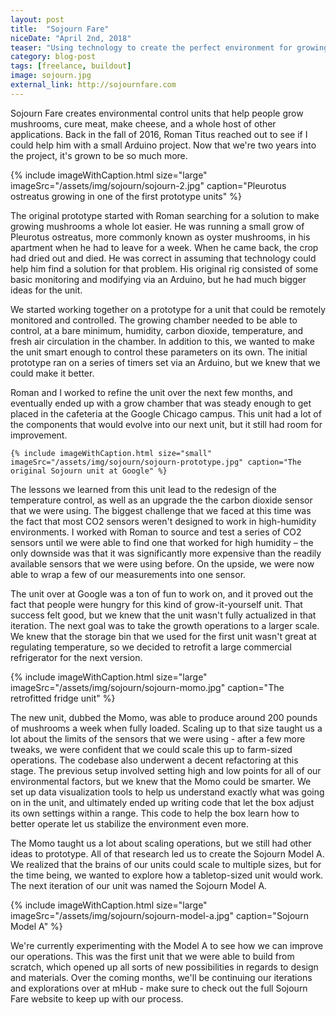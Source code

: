 ```yaml
---
layout: post
title:  "Sojourn Fare"
niceDate: "April 2nd, 2018"
teaser: "Using technology to create the perfect environment for growing mushrooms."
category: blog-post
tags: [freelance, buildout]
image: sojourn.jpg
external_link: http://sojournfare.com
---
```


Sojourn Fare creates environmental control units that help people grow mushrooms, cure meat, make cheese, and a whole host of other applications. Back in the fall of 2016, Roman Titus reached out to see if I could help him with a small Arduino project. Now that we're two years into the project, it's grown to be so much more.

{% include imageWithCaption.html size="large" imageSrc="/assets/img/sojourn/sojourn-2.jpg" caption="Pleurotus ostreatus growing in one of the first prototype units" %}

The original prototype started with Roman searching for a solution to make growing mushrooms a whole lot easier. He was running a small grow of Pleurotus ostreatus, more commonly known as oyster mushrooms, in his apartment when he had to leave for a week. When he came back, the crop had dried out and died. He was correct in assuming that technology could help him find a solution for that problem. His original rig consisted of some basic monitoring and modifying via an Arduino, but he had much bigger ideas for the unit.

We started working together on a prototype for a unit that could be remotely monitored and controlled. The growing chamber needed to be able to control, at a bare minimum, humidity, carbon dioxide, temperature, and fresh air circulation in the chamber. In addition to this, we wanted to make the unit smart enough to control these parameters on its own. The initial prototype ran on a series of timers set via an Arduino, but we knew that we could make it better.

<div class="paragraph-with-picture left">
	<p>Roman and I worked to refine the unit over the next few months, and eventually ended up with a grow chamber that was steady enough to get placed in the cafeteria at the Google Chicago campus. This unit had a lot of the components that would evolve into our next unit, but it still had room for improvement.</p>

	{% include imageWithCaption.html size="small" imageSrc="/assets/img/sojourn/sojourn-prototype.jpg" caption="The original Sojourn unit at Google" %}
</div>

The lessons we learned from this unit lead to the redesign of the temperature control, as well as an upgrade the the carbon dioxide sensor that we were using. The biggest challenge that we faced at this time was the fact that most CO2 sensors weren't designed to work in high-humidity environments. I worked with Roman to source and test a series of CO2 sensors until we were able to find one that worked for high humidity – the only downside was that it was significantly more expensive than the readily available sensors that we were using before. On the upside, we were now able to wrap a few of our measurements into one sensor.

The unit over at Google was a ton of fun to work on, and it proved out the fact that people were hungry for this kind of grow-it-yourself unit. That success felt good, but we knew that the unit wasn't fully actualized in that iteration. The next goal was to take the growth operations to a larger scale. We knew that the storage bin that we used for the first unit wasn't great at regulating temperature, so we decided to retrofit a large commercial refrigerator for the next version.

{% include imageWithCaption.html size="large" imageSrc="/assets/img/sojourn/sojourn-momo.jpg" caption="The retrofitted fridge unit" %}

The new unit, dubbed the Momo, was able to produce around 200 pounds of mushrooms a week when fully loaded. Scaling up to that size taught us a lot about the limits of the sensors that we were using - after a few more tweaks, we were confident that we could scale this up to farm-sized operations. The codebase also underwent a decent refactoring at this stage. The previous setup involved setting high and low points for all of our environmental factors, but we knew that the Momo could be smarter. We set up data visualization tools to help us understand exactly what was going on in the unit, and ultimately ended up writing code that let the box adjust its own settings within a range. This code to help the box learn how to better operate let us stabilize the environment even more.

The Momo taught us a lot about scaling operations, but we still had other ideas to prototype. All of that research led us to create the Sojourn Model A. We realized that the brains of our units could scale to multiple sizes, but for the time being, we wanted to explore how a tabletop-sized unit would work. The next iteration of our unit was named the Sojourn Model A.

{% include imageWithCaption.html size="large" imageSrc="/assets/img/sojourn/sojourn-model-a.jpg" caption="Sojourn Model A" %}

We're currently experimenting with the Model A to see how we can improve our operations. This was the first unit that we were able to build from scratch, which opened up all sorts of new possibilities in regards to design and materials. Over the coming months, we'll be continuing our iterations and explorations over at mHub - make sure to check out the full Sojourn Fare website to keep up with our process.
